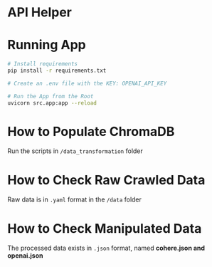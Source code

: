 # API Helper

# Running App
```bash
# Install requirements
pip install -r requirements.txt

# Create an .env file with the KEY: OPENAI_API_KEY

# Run the App from the Root
uvicorn src.app:app --reload
```
# How to Populate ChromaDB

Run the scripts in ```/data_transformation``` folder 

# How to Check Raw Crawled Data

Raw data is in ```.yaml``` format in the ```/data``` folder

# How to Check Manipulated Data

The processed data exists in ```.json``` format, named <b>cohere.json and openai.json</b>
